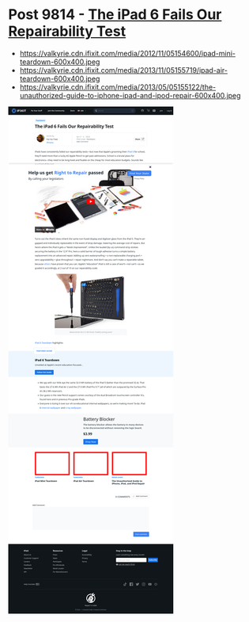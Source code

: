 # Post 9814 - [The iPad 6 Fails Our Repairability Test](https://www.ifixit.com/News/9814/the-ipad-6-fails-our-repairability-test)

- https://valkyrie.cdn.ifixit.com/media/2012/11/05154600/ipad-mini-teardown-600x400.jpeg
- https://valkyrie.cdn.ifixit.com/media/2013/11/05155719/ipad-air-teardown-600x400.jpeg
- https://valkyrie.cdn.ifixit.com/media/2013/05/05155122/the-unauthorized-guide-to-iphone-ipad-and-ipod-repair-600x400.jpeg

![screencap](screenshots/af8165c7-9f27-415f-b9a7-a0ce2ad199cc.png)
